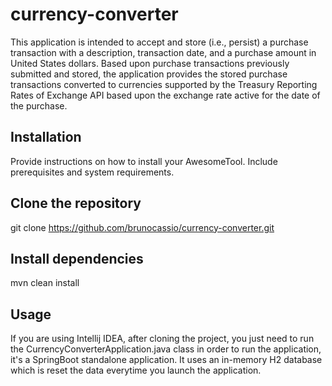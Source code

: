 # currency-converter

This application is intended to accept and store (i.e., persist) a purchase transaction with a description, transaction
date, and a purchase amount in United States dollars.
Based upon purchase transactions previously submitted and stored, the application provides the
stored purchase transactions converted to currencies supported by the Treasury Reporting Rates of Exchange API based
upon the exchange rate active for the date of the purchase.

## Installation

Provide instructions on how to install your AwesomeTool. Include prerequisites and system requirements.

## Clone the repository
git clone https://github.com/brunocassio/currency-converter.git

## Install dependencies
mvn clean install

## Usage

If you are using Intellij IDEA, after cloning the project, you just need to run the CurrencyConverterApplication.java class in order to run the application, it's a SpringBoot standalone application.
It uses an in-memory H2 database which is reset the data everytime you launch the application. 
